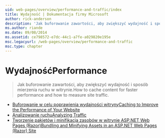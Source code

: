 ```yaml
---
uid: web-pages/overview/performance-and-traffic/index
title: Wydajność | Dokumentacja firmy Microsoft
author: rick-anderson
description: 'Jak buforowanie zawartości, aby zwiększyć wydajność i sposób mierzenia ruchu w witrynie.'
ms.author: riande
ms.date: 09/08/2014
ms.assetid: ce798572-e7dc-44c1-a7fe-a029820e195e
msc.legacyurl: /web-pages/overview/performance-and-traffic
msc.type: chapter
---
```

<a name="performance"></a><span data-ttu-id="0bd2a-103">Wydajność</span><span class="sxs-lookup"><span data-stu-id="0bd2a-103">Performance</span></span>
====================
> <span data-ttu-id="0bd2a-104">Jak buforowanie zawartości, aby zwiększyć wydajność i sposób mierzenia ruchu w witrynie.</span><span class="sxs-lookup"><span data-stu-id="0bd2a-104">How to cache content for faster performance and how to measure site traffic.</span></span>


- [<span data-ttu-id="0bd2a-105">Buforowanie w celu poprawienia wydajności witryny</span><span class="sxs-lookup"><span data-stu-id="0bd2a-105">Caching to Improve the Performance of Your Website</span></span>](15-caching-to-improve-the-performance-of-your-website.md)
- [<span data-ttu-id="0bd2a-106">Analizowanie ruchu</span><span class="sxs-lookup"><span data-stu-id="0bd2a-106">Analyzing Traffic</span></span>](14-analyzing-traffic.md)
- [<span data-ttu-id="0bd2a-107">Tworzenie pakietów i minifikacja zasobów w witrynie ASP.NET Web Pages (Razor)</span><span class="sxs-lookup"><span data-stu-id="0bd2a-107">Bundling and Minifying Assets in an ASP.NET Web Pages (Razor) Site</span></span>](bundling-and-minifying-assets-in-an-aspnet-web-pages-razor-site.md)
